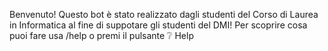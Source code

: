 Benvenuto! Questo bot è stato realizzato dagli studenti del Corso di Laurea in Informatica al fine di suppotare gli studenti del DMI!
Per scoprire cosa puoi fare usa /help o premi il pulsante ❔ Help